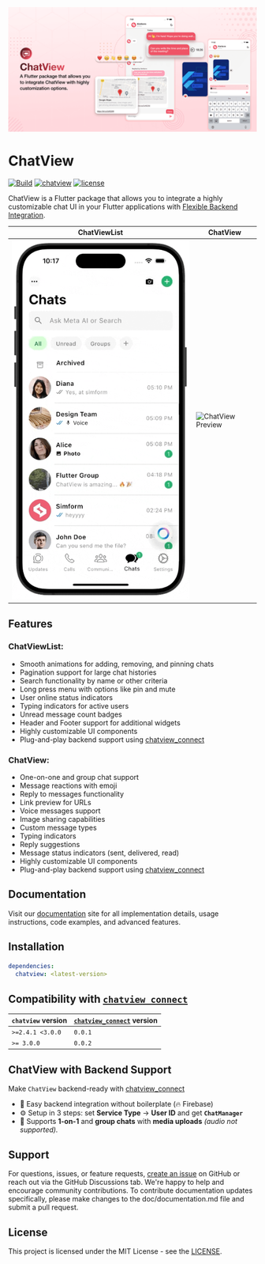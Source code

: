 ![Banner](https://raw.githubusercontent.com/SimformSolutionsPvtLtd/chatview/main/preview/banner.png)

# ChatView

[![Build](https://github.com/SimformSolutionsPvtLtd/chatview/actions/workflows/flutter.yaml/badge.svg?branch=main)](https://github.com/SimformSolutionsPvtLtd/chatview/actions) 
[![chatview](https://img.shields.io/pub/v/chatview?label=chatview)](https://pub.dev/packages/chatview)
[![license](https://img.shields.io/badge/license-MIT-blue.svg)](https://github.com/SimformSolutionsPvtLtd/chatview/blob/main/LICENSE)

ChatView is a Flutter package that allows you to integrate a highly customizable chat UI in your
Flutter applications with [Flexible Backend Integration][chatViewConnect].

| ChatViewList                                                                                                             | ChatView                                                                                                         |
|--------------------------------------------------------------------------------------------------------------------------|------------------------------------------------------------------------------------------------------------------|
| ![ChatViewList_Preview](https://raw.githubusercontent.com/SimformSolutionsPvtLtd/chatview/main/preview/chatviewlist.gif) | ![ChatView Preview](https://raw.githubusercontent.com/SimformSolutionsPvtLtd/chatview/main/preview/chatview.gif) |

## Features

### ChatViewList:

- Smooth animations for adding, removing, and pinning chats
- Pagination support for large chat histories
- Search functionality by name or other criteria
- Long press menu with options like pin and mute
- User online status indicators
- Typing indicators for active users
- Unread message count badges
- Header and Footer support for additional widgets
- Highly customizable UI components
- Plug-and-play backend support using [chatview_connect][chatViewConnect]

### ChatView:

- One-on-one and group chat support
- Message reactions with emoji
- Reply to messages functionality
- Link preview for URLs
- Voice messages support
- Image sharing capabilities
- Custom message types
- Typing indicators
- Reply suggestions
- Message status indicators (sent, delivered, read)
- Highly customizable UI components
- Plug-and-play backend support using [chatview_connect][chatViewConnect]

## Documentation

Visit our [documentation](https://simform-flutter-packages.web.app/chatView) site for all
implementation details, usage instructions, code examples, and advanced features.

## Installation

```yaml
dependencies:
  chatview: <latest-version>
```

## Compatibility with [`chatview_connect`][chatViewConnect]

| `chatview` version | [`chatview_connect`][chatViewConnect] version |
|--------------------|-----------------------------------------------|
| `>=2.4.1 <3.0.0`   | `0.0.1`                                       |
| `>= 3.0.0`         | `0.0.2`                                       |

## ChatView with Backend Support

Make `ChatView` backend-ready with [chatview_connect][chatViewConnect]

- 🔌 Easy backend integration without boilerplate (🔥 Firebase)
- ⚙️ Setup in 3 steps: set **Service Type** -> **User ID** and get **`ChatManager`**
- 💬 Supports **1-on-1** and **group chats** with **media uploads** *(audio not supported).*

## Support

For questions, issues, or feature
requests, [create an issue](https://github.com/SimformSolutionsPvtLtd/chatview/issues) on GitHub or
reach out via the GitHub Discussions tab. We're happy to help and encourage community contributions.
To contribute documentation updates specifically, please make changes to the doc/documentation.md
file and submit a pull request.

## License

This project is licensed under the MIT License - see
the [LICENSE](https://simform-flutter-packages.web.app/chatView/license).

[chatViewConnect]: https://pub.dev/packages/chatview_connect
